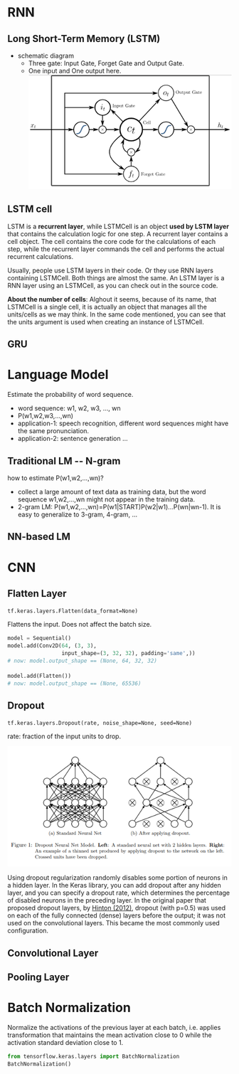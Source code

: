 # RNN


## Long Short-Term Memory (LSTM)
- schematic diagram
  - Three gate: Input Gate, Forget Gate and Output Gate.
  - One input and One output here.
![lstm](./images/lstm.PNG)

## LSTM cell

LSTM is a **recurrent layer**, while LSTMCell is an object **used by LSTM layer** that contains the calculation logic for one step.
A recurrent layer contains a cell object. The cell contains the core code for the calculations of each step, while the recurrent layer commands the cell and performs the actual recurrent calculations.

Usually, people use LSTM layers in their code. Or they use RNN layers containing LSTMCell. Both things are almost the same. An LSTM layer is a RNN layer using an LSTMCell, as you can check out in the source code.

**About the number of cells**: Alghout it seems, because of its name, that LSTMCell is a single cell, it is actually an object that manages all the units/cells as we may think. In the same code mentioned, you can see that the units argument is used when creating an instance of LSTMCell.

## GRU




# Language Model

Estimate the probability of word sequence.

- word sequence: w1, w2, w3, ..., wn
- P(w1,w2,w3,...,wn)
- application-1: speech recognition, different word sequences might have the same pronunciation.
- application-2: sentence generation ...

## Traditional LM -- N-gram

how to estimate P(w1,w2,...,wn)?
- collect a large amount of text data as training data, but the word sequence w1,w2,...,wn might not appear in the training data.
- 2-gram LM:
  P(w1,w2,...,wn)=P(w1|START)P(w2|w1)...P(wn|wn-1).
  It is easy to generalize to 3-gram, 4-gram, ...

## NN-based LM


# CNN

## Flatten Layer
`tf.keras.layers.Flatten(data_format=None)`

Flattens the input. Does not affect the batch size.

```python
model = Sequential()
model.add(Conv2D(64, (3, 3),
                 input_shape=(3, 32, 32), padding='same',))
# now: model.output_shape == (None, 64, 32, 32)

model.add(Flatten())
# now: model.output_shape == (None, 65536)
```

## Dropout
`tf.keras.layers.Dropout(rate, noise_shape=None, seed=None)`

rate: fraction of the input units to drop.

![dropout](images/dropout1.PNG)

Using dropout regularization randomly disables some portion of neurons in a hidden layer. In the Keras library, you can add dropout after any hidden layer, and you can specify a dropout rate, which determines the percentage of disabled neurons in the preceding layer. In the original paper that proposed dropout layers, by [Hinton (2012)](https://arxiv.org/pdf/1207.0580.pdf), dropout (with p=0.5) was used on each of the fully connected (dense) layers before the output; it was not used on the convolutional layers. This became the most commonly used configuration.

## Convolutional Layer




## Pooling Layer


# Batch Normalization

Normalize the activations of the previous layer at each batch, i.e. applies transformation that maintains the mean activation close to 0 while the activation standard deviation close to 1.



```python
from tensorflow.keras.layers import BatchNormalization
BatchNormalization()
```

